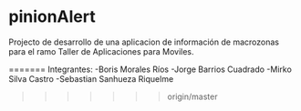 ﻿pinionAlert
===========

Projecto de desarrollo de una aplicacion de información de macrozonas para el ramo Taller de Aplicaciones para Moviles.

=======
Integrantes:
-Boris Morales Ríos
-Jorge Barrios Cuadrado
-Mirko Silva Castro
-Sebastian Sanhueza Riquelme
>>>>>>> origin/master
